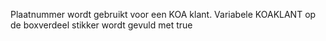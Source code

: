 Plaatnummer wordt gebruikt voor een KOA klant. Variabele KOAKLANT op de boxverdeel stikker wordt gevuld met true